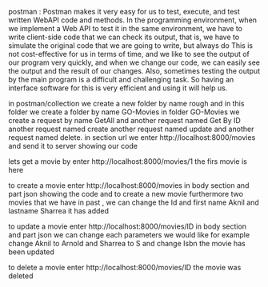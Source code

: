 postman :
Postman makes it very easy for us to test, execute, and test written WebAPI code and methods.
In the programming environment, when we implement a Web API to test it in the same environment, we have to write client-side code that we can check its output, that is, we have to simulate the original code that we are going to write, but always do This is not cost-effective for us in terms of time, and we like to see the output of our program very quickly, and when we change our code, we can easily see the output and the result of our changes. Also, sometimes testing the output by the main program is a difficult and challenging task. So having an interface software for this is very efficient and using it will help us.

in postman/collection we create a new folder by name rough and in this folder we create a folder by name GO-Movies
in folder GO-Movies we create a request by name GetAll and another request named Get By ID another request named create another request named update and another request named delete.
 in section url we enter http://localhost:8000/movies and send it to server
 showing our code

 lets get a movie by enter http://localhost:8000/movies/1
 the firs movie is here

 to create a movie enter http://localhost:8000/movies
 in body section and part json 
 showing the code and to create a new movie furthermore two movies that we have in past , we can change the Id and first name Aknil and lastname Sharrea
 it has added

 to update a movie enter http://localhost:8000/movies/ID 
 in body section and part json 
 we can change each parameters we would like
 for example change Aknil to Arnold and  Sharrea to S and change Isbn
 the movie has been updated

 to delete a movie enter http://localhost:8000/movies/ID
 the movie was deleted
